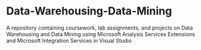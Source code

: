 # Data-Warehousing-Data-Mining
A repository containing coursework, lab assignments, and projects on Data Warehousing and Data Mining using Microsoft Analysis Services Extensions and Microsoft Integration Services in Visual Studio
